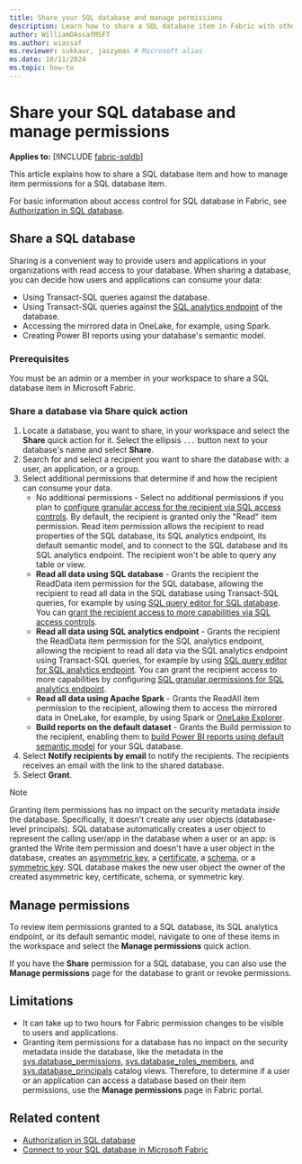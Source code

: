 ```yaml
---
title: Share your SQL database and manage permissions
description: Learn how to share a SQL database item in Fabric with others and manage item permissions.
author: WilliamDAssafMSFT
ms.author: wiassaf
ms.reviewer: sukkaur, jaszymas # Microsoft alias
ms.date: 10/11/2024
ms.topic: how-to
---
```

# Share your SQL database and manage permissions

**Applies to:** [!INCLUDE [fabric-sqldb](../includes/applies-to-version/fabric-sqldb.md)]

This article explains how to share a SQL database item and how to manage item permissions for a SQL database item.

For basic information about access control for SQL database in Fabric, see [Authorization in SQL database](authorization.md).

## Share a SQL database

Sharing is a convenient way to provide users and applications in your organizations with read access to your database. When sharing a database, you can decide how users and applications can consume your data:

- Using Transact-SQL queries against the database.
- Using Transact-SQL queries against the [SQL analytics endpoint](../../data-engineering/lakehouse-sql-analytics-endpoint.md) of the database.
- Accessing the mirrored data in OneLake, for example, using Spark.
- Creating Power BI reports using your database's semantic model.

### Prerequisites

You must be an admin or a member in your workspace to share a SQL database item in Microsoft Fabric.

### Share a database via Share quick action

1. Locate a database, you want to share, in your workspace and select the **Share** quick action for it. Select the ellipsis `...` button next to your database's name and select **Share**.
1. Search for and select a recipient you want to share the database with: a user, an application, or a group.
1. Select additional permissions that determine if and how the recipient can consume your data.
    - No additional permissions - Select no additional permissions if you plan to [configure granular access for the recipient via SQL access controls](configure-sql-access-controls.md). By default, the recipient is granted only the "Read" item permission. Read item permission allows the recipient to read properties of the SQL database, its SQL analytics endpoint, its default semantic model, and to connect to the SQL database and its SQL analytics endpoint. The recipient won't be able to query any table or view.
    - **Read all data using SQL database** - Grants the recipient the ReadData item permission for the SQL database, allowing the recipient to read all data in the SQL database using Transact-SQL queries, for example by using [SQL query editor for SQL database](query-editor.md). You can [grant the recipient access to more capabilities via SQL access controls](configure-sql-access-controls.md).
    - **Read all data using SQL analytics endpoint** - Grants the recipient the ReadData item permission for the SQL analytics endpoint, allowing the recipient to read all data via the SQL analytics endpoint using Transact-SQL queries, for example by using [SQL query editor for SQL analytics endpoint](../../data-warehouse/sql-query-editor.md). You can grant the recipient access to more capabilities by configuring [SQL granular permissions for SQL analytics endpoint](../../data-warehouse/sql-granular-permissions.md).
    - **Read all data using Apache Spark** - Grants the ReadAll item permission to the recipient, allowing them to access the mirrored data in OneLake, for example, by using Spark or [OneLake Explorer](../mirrored-database/explore-data-directly.md).
    - **Build reports on the default dataset** - Grants the Build permission to the recipient, enabling them to [build Power BI reports using default semantic model](../../data-warehouse/reports-power-bi-service.md) for your SQL database.
1. Select **Notify recipients by email** to notify the recipients. The recipients receives an email with the link to the shared database.
1. Select **Grant**.

> [!NOTE]
> Granting item permissions has no impact on the security metadata *inside* the database. Specifically, it doesn't create any user objects (database-level principals). SQL database automatically creates a user object to represent the calling user/app in the database when a user or an app: is granted the Write item permission and doesn't have a user object in the database, creates an [asymmetric key](/sql/t-sql/statements/create-asymmetric-key-transact-sql), a [certificate](/sql/t-sql/statements/create-certificate-transact-sql), a [schema](/sql/t-sql/statements/create-schema-transact-sql), or a [symmetric key](/sql/t-sql/statements/create-symmetric-key-transact-sql). SQL database makes the new user object the owner of the created asymmetric key, certificate, schema, or symmetric key.

## Manage permissions

To review item permissions granted to a SQL database, its SQL analytics endpoint, or its default semantic model, navigate to one of these items in the workspace and select the **Manage permissions** quick action.

If you have the **Share** permission for a SQL database, you can also use the **Manage permissions** page for the database to grant or revoke permissions.

## Limitations

- It can take up to two hours for Fabric permission changes to be visible to users and applications.
- Granting item permissions for a database has no impact on the security metadata inside the database, like the metadata in the [sys.database_permissions](/sql/relational-databases/system-catalog-views/sys-database-permissions-transact-sql), [sys.database_roles_members](/sql/relational-databases/system-catalog-views/sys-database-permissions-transact-sql), and [sys.database_principals](/sql/relational-databases/system-catalog-views/sys-database-principals-transact-sql) catalog views. Therefore, to determine if a user or an application can access a database based on their item permissions, use the **Manage permissions** page in Fabric portal.

## Related content

- [Authorization in SQL database](authorization.md)
- [Connect to your SQL database in Microsoft Fabric](connect.md)
